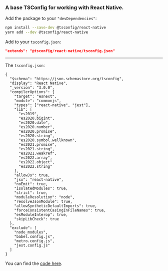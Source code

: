 ### A base TSConfig for working with React Native.

Add the package to your `"devDependencies"`:

```sh
npm install --save-dev @tsconfig/react-native
yarn add --dev @tsconfig/react-native
```

Add to your `tsconfig.json`:

```json
"extends": "@tsconfig/react-native/tsconfig.json"
```

---

The `tsconfig.json`: 

```jsonc
{
  "$schema": "https://json.schemastore.org/tsconfig",
  "display": "React Native",
  "_version": "3.0.0",
  "compilerOptions": {
    "target": "esnext",
    "module": "commonjs",
    "types": ["react-native", "jest"],
    "lib": [
      "es2019",
      "es2020.bigint",
      "es2020.date",
      "es2020.number",
      "es2020.promise",
      "es2020.string",
      "es2020.symbol.wellknown",
      "es2021.promise",
      "es2021.string",
      "es2021.weakref",
      "es2022.array",
      "es2022.object",
      "es2022.string"
    ],
    "allowJs": true,
    "jsx": "react-native",
    "noEmit": true,
    "isolatedModules": true,
    "strict": true,
    "moduleResolution": "node",
    "resolveJsonModule": true,
    "allowSyntheticDefaultImports": true,
    "forceConsistentCasingInFileNames": true,
    "esModuleInterop": true,
    "skipLibCheck": true
  },
  "exclude": [
    "node_modules",
    "babel.config.js",
    "metro.config.js",
    "jest.config.js"
  ]
}

```

You can find the [code here](https://github.com/tsconfig/bases/blob/master/bases/react-native.json).
